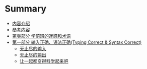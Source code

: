 # Summary

* [内容介绍](README.md)
* [参考内容](reference.md)
* [第零部分 学前班的迷惑和术语](chapter0/chapter0content.md)
* [第一部分 输入正确、语法正确(Typing Correct & Syntax Correct)](chapter1/chapter1content.md)
    * [无止尽的输入]()
    * [无止尽的输出]()
    * [让一起都变得科学起来吧]()

